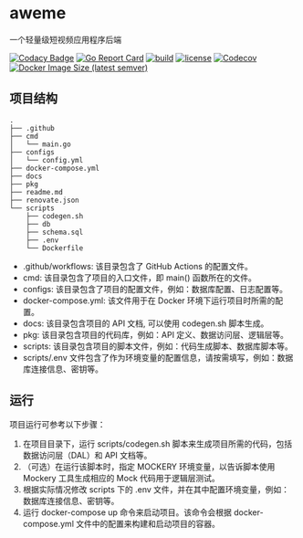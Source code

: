 # aweme

一个轻量级短视频应用程序后端

[![Codacy Badge](https://img.shields.io/codacy/grade/581a7a1d9685419eb6fef5afb636544d?style=for-the-badge)](https://www.codacy.com/gh/PlanVX/aweme/dashboard?utm_source=github.com&utm_medium=referral&utm_content=PlanVX/aweme&utm_campaign=Badge_Grade)
[![Go Report Card](https://goreportcard.com/badge/github.com/PlanVX/aweme?style=for-the-badge)](https://goreportcard.com/report/github.com/PlanVX/aweme)
[![build](https://img.shields.io/github/actions/workflow/status/PlanVx/aweme/ci.yaml?style=for-the-badge)](https://github.com/PlanVX/aweme/actions/workflows/ci.yaml)
[![license](https://img.shields.io/github/license/PlanVX/aweme?style=for-the-badge)](https://github.com/PlanVX/aweme/blob/main/LICENSE)
[![Codecov](https://img.shields.io/codecov/c/github/PlanVX/aweme?style=for-the-badge)](https://codecov.io/gh/PlanVX/aweme)
[![Docker Image Size (latest semver)](https://img.shields.io/docker/image-size/planvx/aweme?style=for-the-badge)](https://hub.docker.com/r/planvx/aweme)

## 项目结构

```
.
├── .github
├── cmd
│   └── main.go
├── configs
│   └── config.yml
├── docker-compose.yml
├── docs
├── pkg
├── readme.md
├── renovate.json
└── scripts
    ├── codegen.sh
    ├── db
    ├── schema.sql
    ├── .env
    └── Dockerfile
```

- .github/workflows: 该目录包含了 GitHub Actions 的配置文件。
- cmd: 该目录包含了项目的入口文件，即 main() 函数所在的文件。
- configs: 该目录包含了项目的配置文件，例如：数据库配置、日志配置等。
- docker-compose.yml: 该文件用于在 Docker 环境下运行项目时所需的配置。
- docs: 该目录包含项目的 API 文档, 可以使用 codegen.sh 脚本生成。
- pkg: 该目录包含项目的代码库，例如：API 定义、数据访问层、逻辑层等。
- scripts: 该目录包含项目的脚本文件，例如：代码生成脚本、数据库脚本等。
- scripts/.env 文件包含了作为环境变量的配置信息，请按需填写，例如：数据库连接信息、密钥等。

## 运行

项目运行可参考以下步骤：

1. 在项目目录下，运行 scripts/codegen.sh 脚本来生成项目所需的代码，包括数据访问层（DAL）和 API 文档等。
2. （可选）在运行该脚本时，指定 MOCKERY 环境变量，以告诉脚本使用 Mockery 工具生成相应的 Mock 代码用于逻辑层测试。
3. 根据实际情况修改 scripts 下的 .env 文件，并在其中配置环境变量，例如：数据库连接信息、密钥等。
4. 运行 docker-compose up 命令来启动项目。该命令会根据 docker-compose.yml
   文件中的配置来构建和启动项目的容器。
